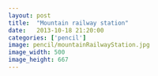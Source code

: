 ```yaml
---
layout: post
title:  "Mountain railway station"
date:   2013-10-18 21:20:00
categories: ['pencil']
image: pencil/mountainRailwayStation.jpg
image_width: 500
image_height: 667
---
```


